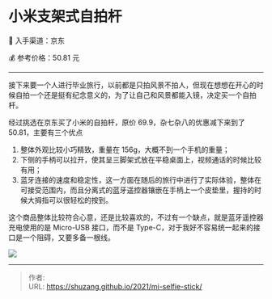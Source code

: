 # 小米支架式自拍杆


:shopping_cart: 入手渠道：京东

:moneybag: 参考价格：50.81 元

----

<!--more-->

接下来要一个人进行毕业旅行，以前都是只拍风景不拍人，但现在想想在开心的时候自拍一个还是挺有纪念意义的，为了让自己和风景都能入镜，决定买一个自拍杆。

经过挑选在京东买了小米的自拍杆，原价 69.9，杂七杂八的优惠减下来到了 50.81，主要有三个优点

1. 整体外观比较小巧精致，重量在 156g，大概不到一个手机的重量；
2. 下侧的手柄可以拉开，使其呈三脚架式放在平稳桌面上，视频通话的时候比较有用；
3. 蓝牙连接的速度和稳定性，这一方面在随后的旅行中进行了实际体验，整体在可接受范围内，而且分离式的蓝牙遥控器镶嵌在手柄上一个皮垫里，握持的时候大拇指可以很轻松的按到。

这个商品整体比较符合心意，还是比较喜欢的，不过有一个缺点，就是蓝牙遥控器充电使用的是 Micro-USB 接口，而不是 Type-C，对于我好不容易统一起来的接口是一个阻碍，又要多备一根线。

![](https://picped-1301226557.cos.ap-beijing.myqcloud.com/SH_20210618_小米支架式自拍杆.jpg)

---

> 作者:   
> URL: https://shuzang.github.io/2021/mi-selfie-stick/  

